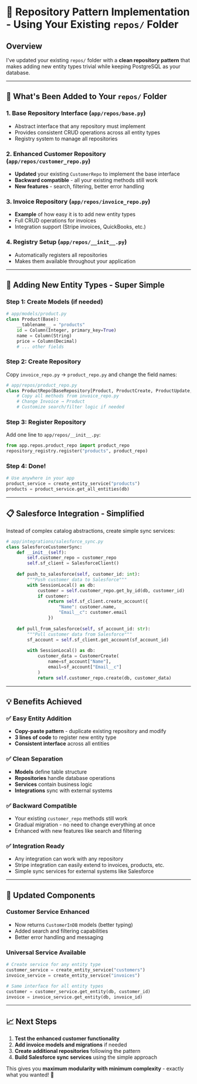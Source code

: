 # 🎯 **Repository Pattern Implementation - Using Your Existing `repos/` Folder**

## **Overview**
I've updated your existing `repos/` folder with a **clean repository pattern** that makes adding new entity types trivial while keeping PostgreSQL as your database.

---

## **📁 What's Been Added to Your `repos/` Folder**

### **1. Base Repository Interface** (`app/repos/base.py`)
- Abstract interface that any repository must implement
- Provides consistent CRUD operations across all entity types
- Registry system to manage all repositories

### **2. Enhanced Customer Repository** (`app/repos/customer_repo.py`)
- **Updated** your existing `CustomerRepo` to implement the base interface
- **Backward compatible** - all your existing methods still work
- **New features** - search, filtering, better error handling

### **3. Invoice Repository** (`app/repos/invoice_repo.py`)
- **Example** of how easy it is to add new entity types
- Full CRUD operations for invoices
- Integration support (Stripe invoices, QuickBooks, etc.)

### **4. Registry Setup** (`app/repos/__init__.py`)
- Automatically registers all repositories
- Makes them available throughout your application

---

## **🚀 Adding New Entity Types - Super Simple**

### **Step 1: Create Models** (if needed)
```python
# app/models/product.py
class Product(Base):
    __tablename__ = "products"
    id = Column(Integer, primary_key=True)
    name = Column(String)
    price = Column(Decimal)
    # ... other fields
```

### **Step 2: Create Repository** 
Copy `invoice_repo.py` → `product_repo.py` and change the field names:
```python
# app/repos/product_repo.py
class ProductRepo(BaseRepository[Product, ProductCreate, ProductUpdate, ProductInDB]):
    # Copy all methods from invoice_repo.py
    # Change Invoice → Product
    # Customize search/filter logic if needed
```

### **Step 3: Register Repository**
Add one line to `app/repos/__init__.py`:
```python
from app.repos.product_repo import product_repo
repository_registry.register("products", product_repo)
```

### **Step 4: Done!** 
```python
# Use anywhere in your app
product_service = create_entity_service("products")
products = product_service.get_all_entities(db)
```

---

## **📋 Salesforce Integration - Simplified**

Instead of complex catalog abstractions, create simple sync services:

```python
# app/integrations/salesforce_sync.py
class SalesforceCustomerSync:
    def __init__(self):
        self.customer_repo = customer_repo
        self.sf_client = SalesforceClient()
    
    def push_to_salesforce(self, customer_id: int):
        """Push customer data to Salesforce"""
        with SessionLocal() as db:
            customer = self.customer_repo.get_by_id(db, customer_id)
            if customer:
                return self.sf_client.create_account({
                    "Name": customer.name,
                    "Email__c": customer.email
                })
    
    def pull_from_salesforce(self, sf_account_id: str):
        """Pull customer data from Salesforce"""  
        sf_account = self.sf_client.get_account(sf_account_id)
        
        with SessionLocal() as db:
            customer_data = CustomerCreate(
                name=sf_account["Name"],
                email=sf_account["Email__c"]
            )
            return self.customer_repo.create(db, customer_data)
```

---

## **💡 Benefits Achieved**

### **✅ Easy Entity Addition**
- **Copy-paste pattern** - duplicate existing repository and modify
- **3 lines of code** to register new entity type
- **Consistent interface** across all entities

### **✅ Clean Separation**
- **Models** define table structure
- **Repositories** handle database operations  
- **Services** contain business logic
- **Integrations** sync with external systems

### **✅ Backward Compatible**
- Your existing `customer_repo` methods still work
- Gradual migration - no need to change everything at once
- Enhanced with new features like search and filtering

### **✅ Integration Ready**
- Any integration can work with any repository
- Stripe integration can easily extend to invoices, products, etc.
- Simple sync services for external systems like Salesforce

---

## **🔧 Updated Components**

### **Customer Service Enhanced**
- Now returns `CustomerInDB` models (better typing)
- Added search and filtering capabilities
- Better error handling and messaging

### **Universal Service Available**
```python
# Create service for any entity type
customer_service = create_entity_service("customers")
invoice_service = create_entity_service("invoices")

# Same interface for all entity types
customer = customer_service.get_entity(db, customer_id)
invoice = invoice_service.get_entity(db, invoice_id)
```

---

## **📈 Next Steps**

1. **Test the enhanced customer functionality**
2. **Add invoice models and migrations** if needed
3. **Create additional repositories** following the pattern
4. **Build Salesforce sync services** using the simple approach

This gives you **maximum modularity with minimum complexity** - exactly what you wanted! 🎉